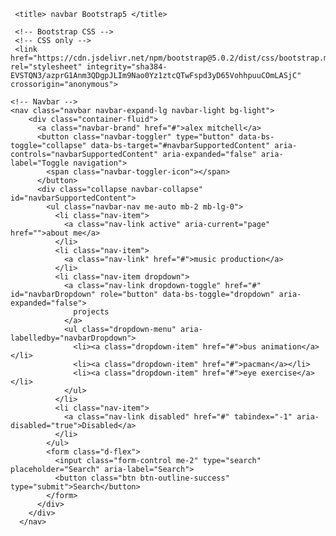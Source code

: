 <html lang="en">
 <head>
     <meta charset="UTF-8">
     <meta http-equiv="X-UA-Compatible" content="IE=edge,chrome=1">
     <meta name="viewport" content="width=device-width, initial-scale=1.0">
     
     <title> navbar Bootstrap5 </title>

     <!-- Bootstrap CSS -->
     <!-- CSS only -->
     <link href="https://cdn.jsdelivr.net/npm/bootstrap@5.0.2/dist/css/bootstrap.min.css" rel="stylesheet" integrity="sha384-EVSTQN3/azprG1Anm3QDgpJLIm9Nao0Yz1ztcQTwFspd3yD65VohhpuuCOmLASjC" crossorigin="anonymous">
   
</head>
 <body>

    <!-- Navbar -->
    <nav class="navbar navbar-expand-lg navbar-light bg-light">
        <div class="container-fluid">
          <a class="navbar-brand" href="#">alex mitchell</a>
          <button class="navbar-toggler" type="button" data-bs-toggle="collapse" data-bs-target="#navbarSupportedContent" aria-controls="navbarSupportedContent" aria-expanded="false" aria-label="Toggle navigation">
            <span class="navbar-toggler-icon"></span>
          </button>
          <div class="collapse navbar-collapse" id="navbarSupportedContent">
            <ul class="navbar-nav me-auto mb-2 mb-lg-0">
              <li class="nav-item">
                <a class="nav-link active" aria-current="page" href="">about me</a>
              </li>
              <li class="nav-item">
                <a class="nav-link" href="#">music production</a>
              </li>
              <li class="nav-item dropdown">
                <a class="nav-link dropdown-toggle" href="#" id="navbarDropdown" role="button" data-bs-toggle="dropdown" aria-expanded="false">
                  projects
                </a>
                <ul class="dropdown-menu" aria-labelledby="navbarDropdown">
                  <li><a class="dropdown-item" href="#">bus animation</a></li>
                  <li><a class="dropdown-item" href="#">pacman</a></li>
                  <li><a class="dropdown-item" href="#">eye exercise</a></li>
                </ul>
              </li>
              <li class="nav-item">
                <a class="nav-link disabled" href="#" tabindex="-1" aria-disabled="true">Disabled</a>
              </li>
            </ul>
            <form class="d-flex">
              <input class="form-control me-2" type="search" placeholder="Search" aria-label="Search">
              <button class="btn btn-outline-success" type="submit">Search</button>
            </form>
          </div>
        </div>
      </nav>


     
 </body>

 <!-- JavaScript Bundle with Popper -->
 <script src="https://cdn.jsdelivr.net/npm/@popperjs/core@2.9.2/dist/umd/popper.min.js" integrity="sha384-IQsoLXl5PILFhosVNubq5LC7Qb9DXgDA9i+tQ8Zj3iwWAwPtgFTxbJ8NT4GN1R8p" crossorigin="anonymous"></script>
 <script src="https://cdn.jsdelivr.net/npm/bootstrap@5.0.2/dist/js/bootstrap.min.js" integrity="sha384-cVKIPhGWiC2Al4u+LWgxfKTRIcfu0JTxR+EQDz/bgldoEyl4H0zUF0QKbrJ0EcQF" crossorigin="anonymous"></script>
 






